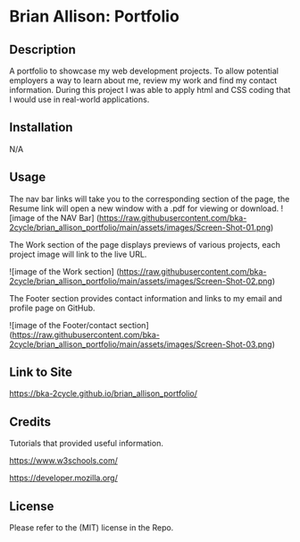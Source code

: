 # Brian Allison: Portfolio

## Description
A portfolio to showcase my web development projects. To allow potential employers a way to learn about me, review my work and find my contact information. During this project I was able to apply html and CSS coding that I would use in real-world applications.

## Installation

N/A

## Usage

The nav bar links will take you to the corresponding section of the page, the Resume link will open a new window with a .pdf for viewing or download.
![image of the NAV Bar] (https://raw.githubusercontent.com/bka-2cycle/brian_allison_portfolio/main/assets/images/Screen-Shot-01.png)

The Work section of the page displays previews of various projects, each project image will link to the live URL.

![image of the Work section] (https://raw.githubusercontent.com/bka-2cycle/brian_allison_portfolio/main/assets/images/Screen-Shot-02.png)

The Footer section provides contact information and links to my email and profile page on GitHub.

![image of the Footer/contact section] (https://raw.githubusercontent.com/bka-2cycle/brian_allison_portfolio/main/assets/images/Screen-Shot-03.png)

## Link to Site

https://bka-2cycle.github.io/brian_allison_portfolio/

## Credits

Tutorials that provided useful information.

https://www.w3schools.com/

https://developer.mozilla.org/

## License

Please refer to the (MIT) license in the Repo.
